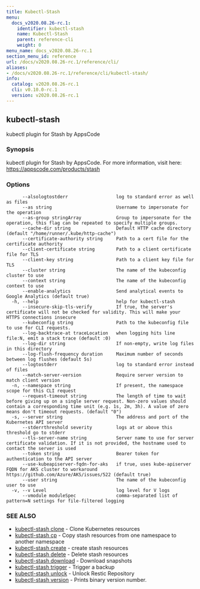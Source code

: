 ```yaml
---
title: Kubectl-Stash
menu:
  docs_v2020.08.26-rc.1:
    identifier: kubectl-stash
    name: Kubectl-Stash
    parent: reference-cli
    weight: 0
menu_name: docs_v2020.08.26-rc.1
section_menu_id: reference
url: /docs/v2020.08.26-rc.1/reference/cli/
aliases:
- /docs/v2020.08.26-rc.1/reference/cli/kubectl-stash/
info:
  catalog: v2020.08.26-rc.1
  cli: v0.10.0-rc.1
  version: v2020.08.26-rc.1
---
```


## kubectl-stash

kubectl plugin for Stash by AppsCode

### Synopsis

kubectl plugin for Stash by AppsCode. For more information, visit here: https://appscode.com/products/stash

### Options

```
      --alsologtostderr                  log to standard error as well as files
      --as string                        Username to impersonate for the operation
      --as-group stringArray             Group to impersonate for the operation, this flag can be repeated to specify multiple groups.
      --cache-dir string                 Default HTTP cache directory (default "/home/runner/.kube/http-cache")
      --certificate-authority string     Path to a cert file for the certificate authority
      --client-certificate string        Path to a client certificate file for TLS
      --client-key string                Path to a client key file for TLS
      --cluster string                   The name of the kubeconfig cluster to use
      --context string                   The name of the kubeconfig context to use
      --enable-analytics                 Send analytical events to Google Analytics (default true)
  -h, --help                             help for kubectl-stash
      --insecure-skip-tls-verify         If true, the server's certificate will not be checked for validity. This will make your HTTPS connections insecure
      --kubeconfig string                Path to the kubeconfig file to use for CLI requests.
      --log-backtrace-at traceLocation   when logging hits line file:N, emit a stack trace (default :0)
      --log-dir string                   If non-empty, write log files in this directory
      --log-flush-frequency duration     Maximum number of seconds between log flushes (default 5s)
      --logtostderr                      log to standard error instead of files
      --match-server-version             Require server version to match client version
  -n, --namespace string                 If present, the namespace scope for this CLI request
      --request-timeout string           The length of time to wait before giving up on a single server request. Non-zero values should contain a corresponding time unit (e.g. 1s, 2m, 3h). A value of zero means don't timeout requests. (default "0")
  -s, --server string                    The address and port of the Kubernetes API server
      --stderrthreshold severity         logs at or above this threshold go to stderr
      --tls-server-name string           Server name to use for server certificate validation. If it is not provided, the hostname used to contact the server is used
      --token string                     Bearer token for authentication to the API server
      --use-kubeapiserver-fqdn-for-aks   if true, uses kube-apiserver FQDN for AKS cluster to workaround https://github.com/Azure/AKS/issues/522 (default true)
      --user string                      The name of the kubeconfig user to use
  -v, --v Level                          log level for V logs
      --vmodule moduleSpec               comma-separated list of pattern=N settings for file-filtered logging
```

### SEE ALSO

* [kubectl-stash clone](/docs/v2020.08.26-rc.1/reference/cli/kubectl-stash_clone)	 - Clone Kubernetes resources
* [kubectl-stash cp](/docs/v2020.08.26-rc.1/reference/cli/kubectl-stash_cp)	 - Copy stash resources from one namespace to another namespace
* [kubectl-stash create](/docs/v2020.08.26-rc.1/reference/cli/kubectl-stash_create)	 - create stash resources
* [kubectl-stash delete](/docs/v2020.08.26-rc.1/reference/cli/kubectl-stash_delete)	 - Delete stash resources
* [kubectl-stash download](/docs/v2020.08.26-rc.1/reference/cli/kubectl-stash_download)	 - Download snapshots
* [kubectl-stash trigger](/docs/v2020.08.26-rc.1/reference/cli/kubectl-stash_trigger)	 - Trigger a backup
* [kubectl-stash unlock](/docs/v2020.08.26-rc.1/reference/cli/kubectl-stash_unlock)	 - Unlock Restic Repository
* [kubectl-stash version](/docs/v2020.08.26-rc.1/reference/cli/kubectl-stash_version)	 - Prints binary version number.

